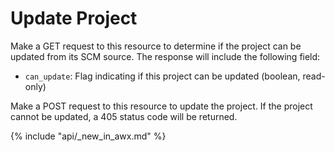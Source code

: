 # Update Project

Make a GET request to this resource to determine if the project can be updated
from its SCM source.  The response will include the following field:

* `can_update`: Flag indicating if this project can be updated (boolean,
  read-only)

Make a POST request to this resource to update the project.  If the project
cannot be updated, a 405 status code will be returned.

{% include "api/_new_in_awx.md" %}
